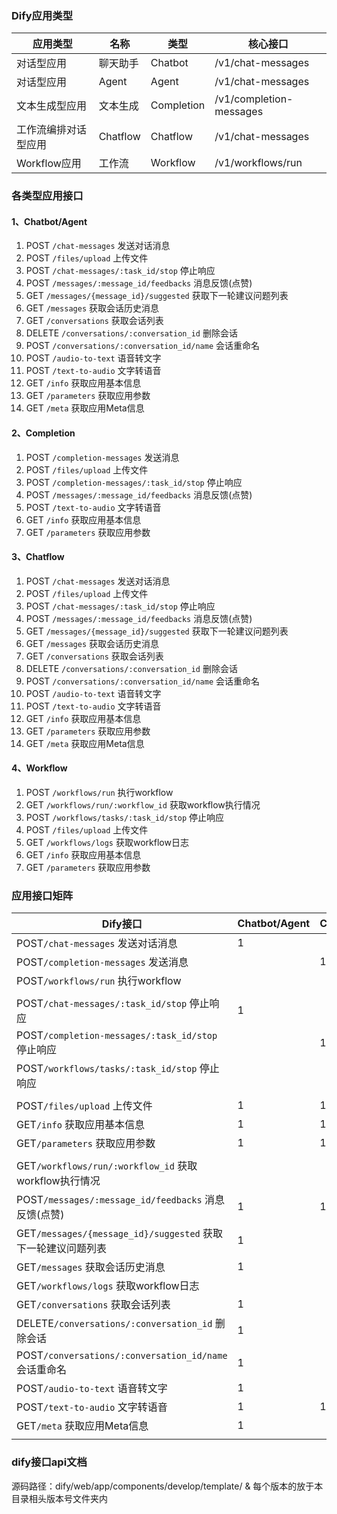 ### Dify应用类型


| 应用类型             | 名称     | 类型       | 核心接口                |
| -------------------- | -------- | ---------- | ----------------------- |
| 对话型应用           | 聊天助手 | Chatbot    | /v1/chat-messages       |
| 对话型应用           | Agent    | Agent      | /v1/chat-messages       |
| 文本生成型应用       | 文本生成 | Completion | /v1/completion-messages |
| 工作流编排对话型应用 | Chatflow | Chatflow   | /v1/chat-messages       |
| Workflow应用         | 工作流   | Workflow   | /v1/workflows/run       |

### 各类型应用接口

#### 1、Chatbot/Agent

1. POST `/chat-messages` 发送对话消息
2. POST `/files/upload` 上传文件
3. POST `/chat-messages/:task_id/stop` 停止响应
4. POST `/messages/:message_id/feedbacks` 消息反馈(点赞)
5. GET `/messages/{message_id}/suggested` 获取下一轮建议问题列表
6. GET `/messages` 获取会话历史消息
7. GET `/conversations` 获取会话列表
8. DELETE `/conversations/:conversation_id` 删除会话
9. POST `/conversations/:conversation_id/name` 会话重命名
10. POST `/audio-to-text` 语音转文字
11. POST `/text-to-audio` 文字转语音
12. GET `/info` 获取应用基本信息
13. GET `/parameters` 获取应用参数
14. GET `/meta` 获取应用Meta信息

#### 2、Completion

1. POST `/completion-messages` 发送消息
2. POST `/files/upload` 上传文件
3. POST `/completion-messages/:task_id/stop` 停止响应
4. POST `/messages/:message_id/feedbacks` 消息反馈(点赞)
5. POST `/text-to-audio` 文字转语音
6. GET `/info` 获取应用基本信息
7. GET `/parameters` 获取应用参数

#### 3、Chatflow

1. POST `/chat-messages` 发送对话消息
2. POST `/files/upload` 上传文件
3. POST `/chat-messages/:task_id/stop` 停止响应
4. POST `/messages/:message_id/feedbacks` 消息反馈(点赞)
5. GET `/messages/{message_id}/suggested` 获取下一轮建议问题列表
6. GET `/messages` 获取会话历史消息
7. GET `/conversations` 获取会话列表
8. DELETE `/conversations/:conversation_id` 删除会话
9. POST `/conversations/:conversation_id/name` 会话重命名
10. POST `/audio-to-text` 语音转文字
11. POST `/text-to-audio` 文字转语音
12. GET `/info` 获取应用基本信息
13. GET `/parameters` 获取应用参数
14. GET `/meta` 获取应用Meta信息

#### 4、Workflow

1. POST `/workflows/run` 执行workflow
2. GET `/workflows/run/:workflow_id` 获取workflow执行情况
3. POST `/workflows/tasks/:task_id/stop` 停止响应
4. POST `/files/upload` 上传文件
5. GET `/workflows/logs` 获取workflow日志
6. GET `/info` 获取应用基本信息
7. GET `/parameters` 获取应用参数

### 应用接口矩阵


| Dify接口                                                     | Chatbot/Agent | Completion | Chatflow | Workflow | SDK对应函数                          |
| ------------------------------------------------------------ | ------------- | ---------- | -------- | -------- | ------------------------------------ |
| POST`/chat-messages` 发送对话消息                            | 1             |            | 1        |          | Run/RunBlock                         |
| POST`/completion-messages` 发送消息                          |               | 1          |          |          |                                      |
| POST`/workflows/run` 执行workflow                            |               |            |          | 1        |                                      |
|                                                              |               |            |          |          |                                      |
| POST`/chat-messages/:task_id/stop` 停止响应                  | 1             |            | 1        |          | Stop                                 |
| POST`/completion-messages/:task_id/stop` 停止响应            |               | 1          |          |          |                                      |
| POST`/workflows/tasks/:task_id/stop` 停止响应                |               |            |          | 1        |                                      |
|                                                              |               |            |          |          |                                      |
| POST`/files/upload` 上传文件                                 | 1             | 1          | 1        | 1        | UploadFile                           |
| GET`/info` 获取应用基本信息                                  | 1             | 1          | 1        | 1        | AppInfo                              |
| GET`/parameters` 获取应用参数                                | 1             | 1          | 1        | 1        | AppParameter                         |
|                                                              |               |            |          |          |                                      |
| GET`/workflows/run/:workflow_id` 获取workflow执行情况        |               |            |          | 1        | Status                               |
| POST`/messages/:message_id/feedbacks` 消息反馈(点赞)         | 1             | 1          | 1        |          | MsgFeedback                          |
| GET`/messages/{message_id}/suggested` 获取下一轮建议问题列表 | 1             |            | 1        |          | SuggestQuestionList                  |
| GET`/messages` 获取会话历史消息                              | 1             |            | 1        |          | History/HistoryPro                   |
| GET`/workflows/logs` 获取workflow日志                        |               |            |          | 1        | Logs                                 |
| GET`/conversations` 获取会话列表                             | 1             |            | 1        |          | ConversationList/ConversationListPro |
| DELETE`/conversations/:conversation_id` 删除会话             | 1             |            | 1        |          | ConversationDel                      |
| POST`/conversations/:conversation_id/name` 会话重命名        | 1             |            | 1        |          | ConversationRename                   |
| POST`/audio-to-text` 语音转文字                              | 1             |            | 1        |          | AudioToText                          |
| POST`/text-to-audio` 文字转语音                              | 1             | 1          | 1        |          | TextToAudio                          |
| GET`/meta` 获取应用Meta信息                                  | 1             |            | 1        |          | AppMeta                              |
|                                                              |               |            |          |          |                                      |

### dify接口api文档

源码路径：dify/web/app/components/develop/template/ &   每个版本的放于本目录相头版本号文件夹内
